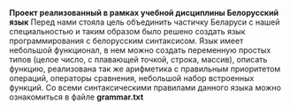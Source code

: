 <b>Проект реализованный в рамках учебной дисциплины Белорусский язык</b>
Перед нами стояла цель объединить частичку Беларуси с нашей специальностью и таким образом было решено создать язык программирования с белорусским синтаксисом.
Язык имеет небольшой функционал, в нем можно создать переменную простых типов (целое число, с плавающей точкой, строка, массив), описать функцию, реализована так же арифметика с правильным приоритетом операций, операторы сравнения, небольшой набор встроенных функций. Со всеми синтаксическими правилами данного языка можно ознакомиться в файле <b>grammar.txt</b>